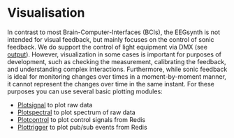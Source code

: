 # Visualisation

In contrast to most Brain-Computer-Interfaces (BCIs), the EEGsynth is not intended for visual feedback,
but mainly focuses on the control of sonic feedback. We do support the control of light equipment via
DMX (see [output](output.md)). However, visualization in some cases is important for purposes of development,
such as checking the measurement, calibrating the feedback, and understanding complex interactions.
Furthermore, while sonic feedback is ideal for monitoring changes over times in a moment-by-moment manner, it cannot 
represent the changes over time in the same instant. For these purposes you can use several basic plotting
modules:

* [Plotsignal](../module/plotsignal) to plot raw data 
* [Plotspectral](../module/plotspectral) to plot spectrum of raw data
* [Plotcontrol](../module/plotcontrol) to plot control signals from Redis
* [Plottrigger](../module/plottrigger) to plot pub/sub events from Redis
